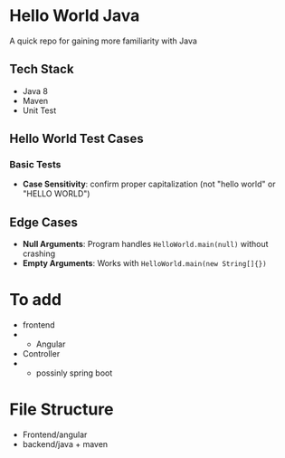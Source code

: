 # Hello World Java

A quick repo for gaining more familiarity with Java

## Tech Stack

- Java 8
- Maven
- Unit Test

## Hello World Test Cases

### Basic Tests

- **Case Sensitivity**: confirm proper capitalization (not "hello world" or "HELLO WORLD")

## Edge Cases

- **Null Arguments**: Program handles `HelloWorld.main(null)` without crashing
- **Empty Arguments**: Works with `HelloWorld.main(new String[]{})`

# To add

- frontend
- - Angular
- Controller
- - possinly spring boot

# File Structure

- Frontend/angular
- backend/java + maven
